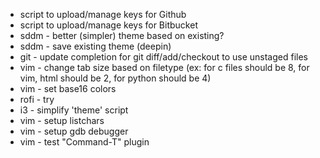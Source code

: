 <!-- vim: tw=80 ai
-->

* script to upload/manage keys for Github
* script to upload/manage keys for Bitbucket
* sddm - better (simpler) theme based on existing?
* sddm - save existing theme (deepin)
* git - update completion for git diff/add/checkout to use unstaged files
* vim - change tab size based on filetype (ex: for c files should be 8, for vim,
  html should be 2, for python should be 4)
* vim - set base16 colors
* rofi - try
* i3 - simplify 'theme' script
* vim - setup listchars
* vim - setup gdb debugger
* vim - test "Command-T" plugin
